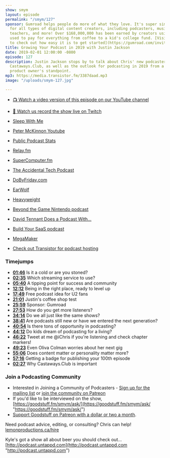 ```yaml
---
show: smym
layout: episode
permalink: "/smym/127"
sponsor: Gumroad helps people do more of what they love. It's super simple e-commerce
  for all types of digital content creators, including podcasters, musicians, writers,
  teachers, and more! Over $168,000,000 has been earned by creators using the platform,
  used to pay for everything from coffee to a kid's college fund. [Visit Gumroad today
  to check out how easy it is to get started](https://gumroad.com/invite/showmeyourmic).
title: Growing Your Podcast in 2019 with Justin Jackson
date: 2019-02-01 12:00:00 -0800
episode: 127
description: Justin Jackson stops by to talk about Chris' new podcasters community,
  Castaways.Club, as well as the outlook for podcasting in 2019 from a marketing and
  product owner's standpoint.
mp3: https://media.transistor.fm/3387daad.mp3
image: "/uploads/smym-127.jpg"

---
```

* [📺 Watch a video version of this episode on our YouTube channel](https://www.youtube.com/watch?v=DeoyVwPHpkI)
* [👾 Watch us record the show live on Twitch](https://www.twitch.tv/gsfm)

* [Sleep With Me](https://www.sleepwithmepodcast.com)
* [Peter McKinnon Youtube](https://www.youtube.com/user/petermckinnon24)
* [Public Podcast Stats](https://transistor.fm/public-podcast-stats/)
* [Relay.fm](https://www.relay.fm)
* [SuperComputer.fm](http://supercomputer.fm)
* [The Accidental Tech Podcast](http://atp.fm)
* [DoByFriday.com](http://dobyfriday.com)
* [EarWolf](http://www.earwolf.com)
* [Heavyweight](https://www.gimletmedia.com/heavyweight/)
* [Beyond the Game Nintendo podcast](https://beyondthemetagame.transistor.fm)
* [David Tennant Does a Podcast With...](https://play.acast.com/s/davidtennant)
* [Build Your SaaS podcast](https://saas.transistor.fm)
* [MegaMaker](https://megamaker.co)
* [Check out Transistor for podcast hosting](https://transistor.fm/?via=chris)

### Timejumps

* **[01:46](#t=01:46)** Is it a cold or are you stoned?
* **[02:35](#t=02:35)** Which streaming service to use?
* **[05:40](#t=05:40)** A tipping point for success and community
* **[12:12](#t=12:12)** Being in the right place, ready to level up
* **[17:49](#t=17:49)** Free podcast idea for U2 fans
* **[21:01](#t=21:01)** Justin's coffee shop test
* **[25:59](#t=25:59)** Sponsor: Gumroad
* **[27:53](#t=27:53)** How do you get more listeners?
* **[34:14](#t=34:14)** Do we all just like the same shows?
* **[38:41](#t=38:41)** Are podcasts still new or have we entered the next generation?
* **[40:54](#t=40:54)** Is there tons of opportunity in podcasting?
* **[44:12](#t=44:12)** Do kids dream of podcasting for a living?
* **[46:22](#t=46:22)** Tweet at me @iChris if you're listening and check chapter markers!
* **[49:23](#t=49:23)** Even Oliva Colman worries about her next gig
* **[55:06](#t=55:06)** Does content matter or personality matter more?
* **[57:16](#t=57:16)** Getting a badge for publishing your 100th episode
* **[02:27](#t=02:27)** Why Castaways.Club is important

### Join a Podcasting Community

* Interested in Joining a Community of Podcasters - [Sign up for the mailing list](https://mailchi.mp/ad73a5bdfab5/podcasting) or [join the community on Patreon](https://www.patreon.com/castawaysclub)
* If you'd like to be interviewed on the show, [https://goodstuff.fm/smym/ask/](https://goodstuff.fm/smym/ask/ "https://goodstuff.fm/smym/ask/")
* [Support Goodstuff on Patreon with a dollar or two a month](https://www.patreon.com/goodstuff).

Need podcast advice, editing, or consulting? Chris can help! [lemonproductions.ca/hire](https://lemonproductions.ca/hire)

Kyle's got a show all about beer you should check out... [http://podcast.untappd.com](http://podcast.untappd.com "http://podcast.untappd.com")
